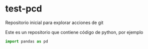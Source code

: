 # test-pcd
Repositorio inicial para explorar acciones de git 

Este es un repositorio que contiene código de python, por ejemplo 

```python 
import pandas as pd 
``` 
